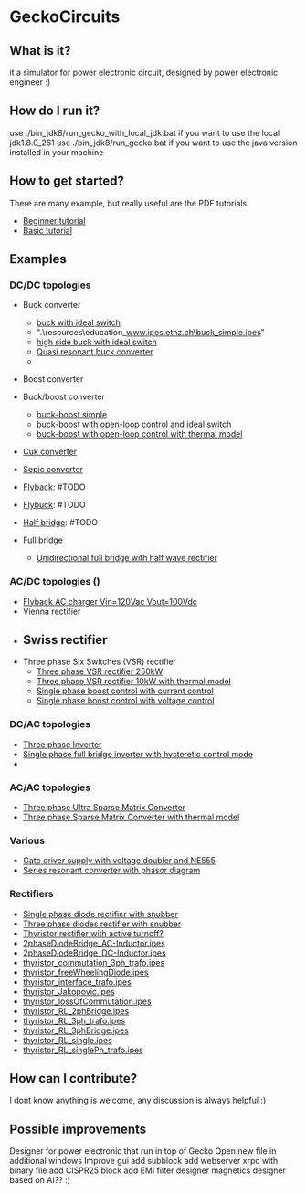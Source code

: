 # GeckoCircuits

## What is it?
it a simulator for power electronic circuit, designed by power electronic engineer :)


## How do I run it?
use ./bin_jdk8/run_gecko_with_local_jdk.bat if you want to use the local jdk1.8.0_261
use ./bin_jdk8/run_gecko.bat if you want to use the java version installed in your machine

## How to get started?
There are many example, but really useful are the PDF tutorials:
- [Beginner tutorial](/GeckoCIRCUITStutorials/GeckoCIRCUITS_beginners_tutorial.pdf)
- [Basic tutorial](/GeckoCIRCUITStutorials/GeckoCIRCUITS_tutorial_basics_EN.pdf)

## Examples
### DC/DC topologies
- Buck converter
  - [buck with ideal switch](./resources/Education_ETHZ\ex_1.ipes)
  - ".\resources\education_www.ipes.ethz.ch\buck_simple.ipes"
  - [high side buck with ideal switch](./resources/Education_ETHZ\LESI_R3.ipes)
  - [Quasi resonant buck converter](Education_ETHZ\LESI_R5.ipes)
  - 
- Boost converter
  
- Buck/boost converter
  - [buck-boost simple](".\resources\education_www.ipes.ethz.ch\buckBoost_simple.ipes")
  - [buck-boost with open-loop control and ideal switch](./resources/Topologies\BuckBoost_const_dutyCycle.ipes)
  - [buck-boost with open-loop control with thermal model](./resources/Topologies\BuckBoost_thermal.ipes)

- [Cuk converter](".\resources\education_www.ipes.ethz.ch\cuk_simple.ipes")
- [Sepic converter](".\resources\education_www.ipes.ethz.ch\sepic_simple.ipes")

- [Flyback](): #TODO

- [Flybuck](): #TODO

- [Half bridge](): #TODO

- Full bridge
  - [Unidirectional full bridge with half wave rectifier](./resources/Education_ETHZ\ex_2.ipes)

### AC/DC topologies ()
- [Flyback AC charger Vin=120Vac Vout=100Vdc](./resources/Education_ETHZ\ex_3_pwm.ipes)
- Vienna rectifier
- Swiss rectifier
  - 
- Three phase Six Switches (VSR) rectifier
  - [Three phase VSR rectifier 250kW](./resources/Topologies/three-phase_VSR_simpleControl_250kW.ipes)
  - [Three phase VSR rectifier 10kW with thermal model](./resources/Topologies/ThreePhase-VSR_10kW_thermal.ipes)
  - [Single phase boost control with current control](".\resources\education_www.ipes.ethz.ch\boostPFC_currentControl.ipes")
  - [Single phase boost control with voltage control](".\resources\education_www.ipes.ethz.ch\boostPFC.ipes")

### DC/AC topologies
- [Three phase Inverter](Education_ETHZ\LESI_R7.ipes)
- [Single phase full bridge inverter with hysteretic control mode](".\resources\education_www.ipes.ethz.ch\singlePhase_PWM_converter.ipes")
- 
### AC/AC topologies
- [Three phase Ultra Sparse Matrix Converter](./UltraSparseMatrixConverter.ipes)
- [Three phase Sparse Matrix Converter with thermal model](./three-phase_ACAC_sparsematrixConverter_junction_temperature.ipes)

### Various
- [Gate driver supply with voltage doubler and NE555](Education_ETHZ\LESI_R2.ipes)
- [Series resonant converter with phasor diagram](Education_ETHZ\LESI_R6.ipes)


### Rectifiers
- [Single phase diode rectifier with snubber](".\resources\education_www.ipes.ethz.ch\diode_RL_singlePH_trafo.ipes")
- [Three phase diodes rectifier with snubber](Education_ETHZ\LESI_R4.ipes)
- [Thyristor rectifier with active turnoff?](Education_ETHZ\LESI_R7.ipes)
- [2phaseDiodeBridge_AC-Inductor.ipes](".\resources\education_www.ipes.ethz.ch\2phaseDiodeBridge_AC-Inductor.ipes")
- [2phaseDiodeBridge_DC-Inductor.ipes](".\resources\education_www.ipes.ethz.ch\2phaseDiodeBridge_DC-Inductor.ipes")
- [thyristor_commutation_3ph_trafo.ipes](".\resources\education_www.ipes.ethz.ch\thyristor_commutation_3ph_trafo.ipes")
- [thyristor_freeWheelingDiode.ipes](".\resources\education_www.ipes.ethz.ch\thyristor_freeWheelingDiode.ipes")
- [thyristor_interface_trafo.ipes](".\resources\education_www.ipes.ethz.ch\thyristor_interface_trafo.ipes")
- [thyristor_Jakopovic.ipes](".\resources\education_www.ipes.ethz.ch\thyristor_Jakopovic.ipes")
- [thyristor_lossOfCommutation.ipes](".\resources\education_www.ipes.ethz.ch\thyristor_lossOfCommutation.ipes")
- [thyristor_RL_2phBridge.ipes](".\resources\education_www.ipes.ethz.ch\thyristor_RL_2phBridge.ipes")
- [thyristor_RL_3ph_trafo.ipes](".\resources\education_www.ipes.ethz.ch\thyristor_RL_3ph_trafo.ipes")
- [thyristor_RL_3phBridge.ipes](".\resources\education_www.ipes.ethz.ch\thyristor_RL_3phBridge.ipes")
- [thyristor_RL_single.ipes](".\resources\education_www.ipes.ethz.ch\thyristor_RL_single.ipes")
- [thyristor_RL_singlePh_trafo.ipes](".\resources\education_www.ipes.ethz.ch\thyristor_RL_singlePh_trafo.ipes")

## How can I contribute?
I dont know anything is welcome, any discussion is always helpful :)

## Possible improvements
Designer for power electronic that run in top of Gecko
Open new file in additional windows
Improve gui 
add subblock
add webserver xrpc with binary file
add CISPR25 block 
add EMI filter designer
magnetics designer based on AI?? :)

